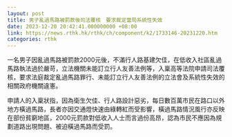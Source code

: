 ```yaml
---
layout: post
title: 男子亂過馬路被罰款後司法覆核　要求裁定當局系統性失效
date: 2023-12-20 20:42:41.000000000 +08:00
link: https://news.rthk.hk/rthk/ch/component/k2/1733146-20231220.htm
categories: rthk
---
```


一名男子因亂過馬路被罰款2000元後，不滿行人路基建欠佳，在低收入社區亂過馬路執法過於嚴苛，立法機關未能訂立行人友善法例等，入稟高等法院申請司法覆核，要求法庭裁定亂過馬路罪行、未能訂立行人友善法例的立法會及系統性失效的相關政府機關違憲。

申請人的入稟狀指，因為衛生欠佳、行人路設計惡劣，每日數百萬市民在路口以外地方橫過馬路，長者亦因交通燈快速由綠轉紅而受影響，橫過馬路情況風行亦反映在部份貧窮地區，2000元罰款對低收入人士而言過份高昂，認為市民不應因為規劃道路出現問題、被迫橫過馬路而受罰。
